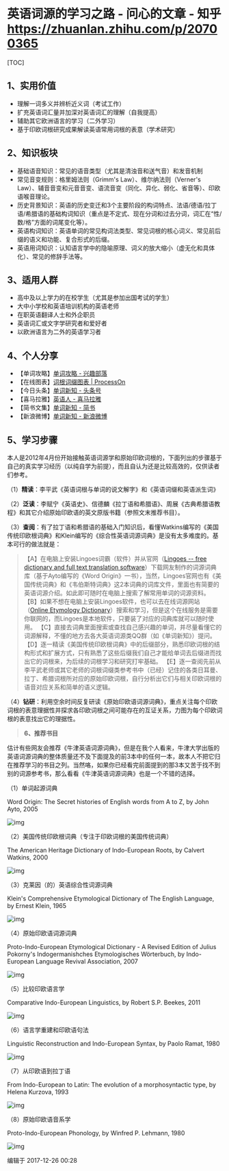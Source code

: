 # 英语词源的学习之路 - 问心的文章 - 知乎 https://zhuanlan.zhihu.com/p/20700365

[TOC]



## 1、实用价值

- 理解一词多义并辨析近义词（考试工作）
- 扩充英语词汇量并加深对英语词汇的理解（自我提高）
- 辅助其它欧洲语言的学习（二外学习）
- 基于印欧词根研究成果解读英语常用词根的表意（学术研究）

## 2、知识板块

- 基础语音知识：常见的语音类型（尤其是清浊音和送气音）和发音机制
- 常见音变规则：格里姆法则（Grimm's Law）、维尔纳法则（Verner's Law）、辅音音变和元音音变、语流音变（同化、异化、弱化、省音等）、印欧语喉音理论。
- 历史背景知识：英语的历史变迁和3个主要阶段的构词特点、法语/德语/拉丁语/希腊语的基础构词知识（重点是不定式、现在分词和过去分词，词汇在“性/数/格”方面的词尾变化等）。
- 英语构词知识：英语单词的常见构词法类型、常见词根的核心词义、常见前后缀的语义和功能、复合形式的后缀。
- 英语用词知识：认知语言学中的隐喻原理、词义的放大缩小（虚无化和具体化）、常见的修辞手法等。

## 3、适用人群

- 高中及以上学力的在校学生（尤其是参加出国考试的学生）
- 大中小学校和英语培训机构的英语老师
- 在职英语翻译人士和外企职员
- 英语词汇或文字学研究者和爱好者
- 以欧洲语言为二外的英语学习者

## 4、个人分享

- 【单词攻略】[单词攻略 - 兴趣部落](https://link.zhihu.com/?target=http%3A//buluo.qq.com/p/barindex.html%3Fbid%3D294363)
- 【在线图表】[词根词缀图表 | ProcessOn](https://link.zhihu.com/?target=https%3A//www.processon.com/u/englishster)
- 【今日头条】[单词新知 - 头条号](https://link.zhihu.com/?target=http%3A//toutiao.com/m5495658338)
- 【喜马拉雅】[英语人 - 喜马拉雅](https://link.zhihu.com/?target=http%3A//www.ximalaya.com/11613493)
- 【简书文集】[单词新知 - 简书](https://link.zhihu.com/?target=http%3A//www.jianshu.com/users/c0e56f05e06d)
- 【新浪微博】[单词新知 - 新浪微博](https://link.zhihu.com/?target=http%3A//weibo.com/englishster)

## 5、学习步骤

本人是2012年4月份开始接触英语词源学和原始印欧词根的，下面列出的步骤基于自己的真实学习经历（以纯自学为前提），而且自认为还是比较高效的，仅供读者们参考。

（1）**精读**：李平武《英语词根与单词的说文解字》和《英语词缀和英语派生词》

（2）**泛读**：李赋宁《英语史》、信德麟《拉丁语和希腊语》、周展《古典希腊语教程》和其它介绍原始印欧语的英文原版书籍（参照文末推荐书目）。

（3）**查阅**：有了拉丁语和希腊语的基础入门知识后，看懂Watkins编写的《美国传统印欧根词典》和Klein编写的《综合性英语词源词典》是没有太多难度的。基本可行的做法就是：

> 【A】在电脑上安装Lingoes词霸（软件）并从官网（[Lingoes -- free dictionary and full text translation software](https://link.zhihu.com/?target=http%3A//www.lingoes.net/)）下载网友制作的词源词典库（基于Ayto编写的《Word Origin》一书），当然，Lingoes官网也有《美国传统词典》和《韦伯斯特词典》这2本词典的词库文件，里面也有简要的英语词源介绍。如此即可随时在电脑上搜索了解常用单词的词源资料。
> 【B】如果不想在电脑上安装Lingoes软件，也可以去在线词源网站（[Online Etymology Dictionary](https://link.zhihu.com/?target=http%3A//www.etymonline.com/)）搜索和学习，但是这个在线服务是需要你联网的，而Lingoes是本地软件，只要装了对应的词典库就可以随时使用。
> 【C】直接去词典里面搜索或查找自己感兴趣的单词，并尽量看懂它的词源解释，不懂的地方去各大英语词源类QQ群（如《单词新知》）提问。
> 【D】逐一精读《美国传统印欧根词典》中的后缀部分，熟悉印欧词根的结构形式和扩展方式，只有熟悉了这些后缀我们自己才能给单词去后缀进而找出它的词根来，为后续的词根学习和研究打牢基础。
> 【E】逐一查阅先前从李平武老师或其它老师的词根词缀类参考书中（已经）记住的各类日耳曼、拉丁、希腊词根所对应的原始印欧词根，自行分析出它们与相关印欧词根的语音对应关系和简单的语义逻辑。

（4）**钻研**：利用空余时间反复研读《原始印欧语词源词典》，重点关注每个印欧词根的表意理据性并探求各印欧词根之间可能存在的互证关系，力图为每个印欧词根的表意找出它的理据性。

> **6、推荐书目**

估计有些网友会推荐《牛津英语词源词典》，但是在我个人看来，牛津大学出版的英语词源词典的整体质量还不及下面提及的前3本中的任何一本，故本人不把它归在推荐学习的书目之列。当然咯，如果你已经看完前面提到的那3本又苦于找不到别的词源参考书，那么看看《牛津英语词源词典》也是一个不错的选择。

（1）单词起源词典

Word Origin: The Secret histories of English words from A to Z, by John Ayto, 2005

![img](../../../Assets/Pics/f7869980a2438e13ff3b7906e517429c_1440w.webp)

（2）美国传统印欧根词典（专注于印欧词根的美国传统词典）

The American Heritage Dictionary of Indo-European Roots, by Calvert Watkins, 2000

![img](../../../Assets/Pics/a6fbd60a0e4fc6e1f6eac2b6f1794975_1440w.webp)

（3）克莱因（的）英语综合性词源词典

Klein's Comprehensive Etymological Dictionary of The English Language, by Ernest Klein, 1965

![img](../../../Assets/Pics/0c680e22f209b537df928b780b53cc43_1440w.webp)

（4）原始印欧语词源词典

Proto-Indo-European Etymological Dictionary - A Revised Edition of Julius Pokorny's Indogermanishches Etymologisches Wörterbuch, by Indo-European Language Revival Association, 2007

![img](../../../Assets/Pics/ceb9918eeba73692416a22fd79dddbb6_1440w.webp)

（5）比较印欧语言学

Comparative Indo-European Linguistics, by Robert S.P. Beekes, 2011

![img](../../../Assets/Pics/9f5dc9d2c9b04128dda7b727b00aff64_1440w.webp)

（6）语言学重建和印欧语句法

Linguistic Reconstruction and Indo-European Syntax, by Paolo Ramat, 1980

![img](../../../Assets/Pics/3287efe15b3bc4dbb0e21762d5bc1cd1_1440w.jpeg)

（7）从印欧语到拉丁语

From Indo-European to Latin: The evolution of a morphosyntactic type, by Helena Kurzova, 1993

![img](../../../Assets/Pics/cdf6b074b161f42a7676d2205eef119d_1440w.jpeg)

（8）原始印欧语音系学

Proto-Indo-European Phonology, by Winfred P. Lehmann, 1980

![img](../../../Assets/Pics/b9a60dbf687362233664bcf43851969d_1440w.jpeg)



编辑于 2017-12-26 00:28